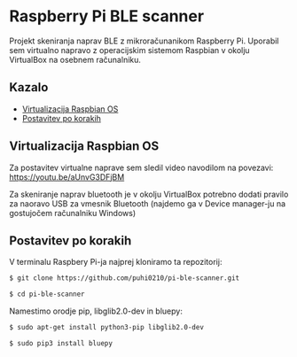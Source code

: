 # Raspberry Pi BLE scanner
Projekt skeniranja naprav BLE z mikroračunanikom Raspberry Pi. Uporabil sem virtualno napravo z operacijskim sistemom Raspbian v okolju VirtualBox na osebnem računalniku.

## Kazalo
- [Virtualizacija Raspbian OS](#VM)
- [Postavitev po korakih](#steps)


## Virtualizacija Raspbian OS <a name=VM></a>
Za postavitev virtualne naprave sem sledil video navodilom na povezavi: https://youtu.be/aUnvG3DFjBM

Za skeniranje naprav bluetooth je v okolju VirtualBox potrebno dodati pravilo za naoravo USB za vmesnik Bluetooth (najdemo ga v Device manager-ju na gostujočem računalniku Windows)

## Postavitev po korakih <a name=steps></a>
V terminalu Raspbery Pi-ja najprej kloniramo ta repozitorij:
```bash
$ git clone https://github.com/puhi0210/pi-ble-scanner.git

$ cd pi-ble-scanner
```

Namestimo orodje pip, libglib2.0-dev in bluepy:
```bash
$ sudo apt-get install python3-pip libglib2.0-dev

$ sudo pip3 install bluepy
```


